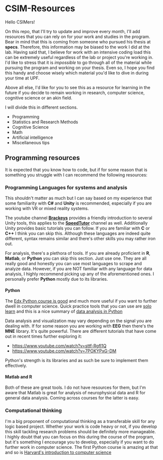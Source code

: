 # CSIM-Resources

Hello CSIMers! 

On this repo, that I'll try to update and improve every month, I'll add resources that you can rely on for your work and studies in the program. Bear in mind that this is coming from someone who pursued his thesis at **specs**. Therefore, this information may be biased to the work I did at the lab. Having said that, I believe for work with an intensive coding load this can be extremely useful regardless of the lab or project you're working in. I'd like to stress that it is *impossible* to go through all of the material while pursuing the program and working on your thesis. Even so, I hope you find this handy and choose wisely which material you'd like to dive in during your time at UPF.

Above all else, I'd like for you to see this as a resource for learning in the future if you decide to remain working in research, computer science, cognitive science or an akin field.

I will divide this in different sections.

- Programming
- Statistics and Research Methods
- Cognitive Science
- Math
- Artificial intelligence
- Miscellaneous tips

## Programming resources

It is expected that you know how to code, but if for some reason that is something you struggle with I can recommend the following resources:

### Programming Languages for systems and analysis

This shouldn't matter as much but I can say based on my experience that some familiarity with **C#** and **Unity** is recommended, especially if you are working with VR or mixed reality systems.

The youtube channel [**Brackeys**](https://www.youtube.com/watch?v=IlKaB1etrik) provides a friendly introduction to several Unity tools, this applies to the [**SpeedTutor**](https://www.youtube.com/playlist?list=PLb34wPRpZdVeH_kW-jY5PP2Mu1llYR5Jk) channel as well. Additionally Unity provides basic tutorials you can follow. If you are familiar with **C** or **C++** I think you can skip this. Although these languages are indeed quite different, syntax remains similar and there's other skills you may rather iron out.

For analysis, there's a plethora of tools. If you are already proficient in **R**, **Matlab**, or **Python** you can skip this section. Just use one. They are all really good and honestly you can use most languages to scrape and analyze data. However, if you are NOT familiar with any language for data analysis, I highly recommend picking up any of the aforementioned ones. I personally prefer **Python** mostly due to its libraries.

#### Python

The [Edx Python course is good](https://www.edx.org/course/introduction-to-computer-science-and-programming-7) and much more useful if you want to further dwell in computer science. Quick practice tools that you can use are [solo learn](https://www.sololearn.com/Course/Python/) and this is a nice summary of [data analysis in Python](https://www.youtube.com/watch?v=vmEHCJofslg)

Data analysis and visualization may vary depending on the signal you are dealing with. If for some reason you are working with **EEG** then there's the **MNE** library. It's quite powerful. There are different tutorials that have come out in recent times further exploring it:

- https://www.youtube.com/watch?v=sttf-Rgfl1Q
- https://www.youtube.com/watch?v=7POKYPxG-DM

Python's strength is its libraries and as such be sure to implement them effectively.

#### Matlab and R

Both of these are great tools. I do not have resources for them, but I'm aware that Matlab is great for analysis of neurophysical data and R for general data analysis. Coming across courses for the latter is easy.

### Computational thinking

I'm a big proponent of computational thinking as a transferable skill for any logic based project. Whether your work is code heavy or not, if you develop this skill tackling research problems should be definitely more manageable. I highly doubt that you can focus on this during the course of the program, but it's something I encourage you to develop, especially if you want to do further work in computer science. The first Python course is amazing at that and so is [Harvard's introduction to computer science](https://www.edx.org/course/cs50s-introduction-to-computer-science)


